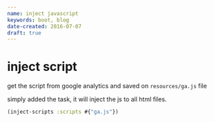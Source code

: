 ```yaml
---
name: inject javascript
keywords: boot, blog
date-created: 2016-07-07
draft: true
---
```


# inject script

get the script from google analytics and saved on `resources/ga.js` file

simply added the task, it will inject the js to all html files.

```clojure
(inject-scripts :scripts #{"ga.js"})
```

